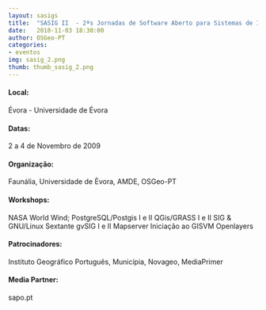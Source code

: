 ```yaml
---
layout: sasigs
title:  "SASIG II  - 2ªs Jornadas de Software Aberto para Sistemas de Informação Geográfica"
date:   2010-11-03 18:30:00
author: OSGeo-PT
categories:
- eventos
img: sasig_2.png
thumb: thumb_sasig_2.png
---
```


#### Local:
Évora - Universidade de Évora

#### Datas:
2 a 4 de Novembro de 2009

#### Organização:
Faunália, Universidade de Èvora, AMDE, OSGeo-PT

#### Workshops:
NASA World Wind; PostgreSQL/Postgis I e II
QGis/GRASS I e II
SIG & GNU/Linux
Sextante
gvSIG I e II
Mapserver
Iniciação ao GISVM
Openlayers

#### Patrocinadores:
Instituto Geográfico Português, Municípia, Novageo, MediaPrimer

#### Media Partner:
sapo.pt
